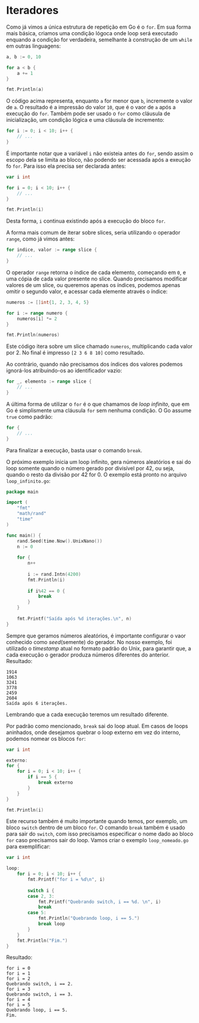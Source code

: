 # Iteradores
Como já vimos a única estrutura de repetição em Go é o `for`. Em sua forma mais básica,
criamos uma condição lógoca onde loop será executado enquando a condição for verdadeira, 
semelhante à construção de um `while` em outras linguagens:
~~~go
a, b := 0, 10

for a < b {
    a += 1
}

fmt.Println(a)
~~~
O código acima representa, enquanto `a` for menor que `b`, incremente o valor de `a`. O 
resultado é a impressão do valor `10`, que é o vaor de `a` após a execução do `for`.
Também pode ser usado o `for` como cláusula de inicialização, um condição lógica e uma cláusula
de incremento:
~~~go
for i := 0; i < 10; i++ {
    // ...
}
~~~
É importante notar que a variável `i` não existeia antes do `for`, sendo assim o escopo dela
se limita ao bloco, não podendo ser acessada após a exeução fo `for`. Para isso ela precisa
ser declarada antes:
~~~go
var i int

for i = 0; i < 10; i++ {
    // ...
}

fmt.Println(i)
~~~
Desta forma, `i` continua existindo após a execução do bloco `for`.

A forma mais comum de iterar sobre slices, seria utilizando o operador `range`, como já
vimos antes:
~~~go
for indice, valor := range slice { 
    // ...
}
~~~
O operador `range` retorna o índice de cada elemento, começando em `0`, e uma cópia de cada
valor presente no slice. Quando precisamos modificar valores de um slice, ou queremos apenas
os índices, podemos apenas omitir o segundo valor, e acessar cada elemente através o índice:
~~~go
numeros := []int{1, 2, 3, 4, 5}

for i := range numero { 
    numeros[i] *= 2
}

fmt.Println(numeros)
~~~
Este código itera sobre um slice chamado `numeros`, multiplicando cada valor por 2. No final 
é impresso `[2 3 6 8 10]` como resultado.

Ao contrário, quando não precisamos dos índices dos valores podemos ignorá-los atribuindo-os
ao identificador vazio:
~~~go
for _, elemento := range slice { 
    // ...
}
~~~
A última forma de utilizar o `for` é o que chamamos de _loop infinito_, que em Go é simplismente
uma cláusula `for` sem nenhuma condição. O Go assume `true` como padrão:
~~~go
for { 
    // ...
}
~~~
Para finalizar a execução, basta usar o comando `break`.

O próximo exemplo inicia um loop infinito, gera números aleatórios e sai do loop somente
quando o número gerado por divisível por 42, ou seja, quando o resto da divisão por 42 for 
0. O exemplo está pronto no arquivo `loop_infinito.go`:
~~~go
package main

import (
    "fmt"
    "math/rand"
    "time"
)

func main() {
    rand.Seed(time.Now().UnixNano())
    n := 0
    
    for {
        n++
    
        i := rand.Intn(4200)
        fmt.Println(i)
    
        if i%42 == 0 {
            break
        }
    }
    
    fmt.Printf("Saída após %d iterações.\n", n)
}
~~~
Sempre que geramos números aleatórios, é importante configurar o vaor conhecido como _seed_(semente)
do gerador. No nosso exemplo, foi utilizado o _timestamp_ atual no formato padrão do Unix, 
para garantir que, a cada execução o gerador produza números diferentes do anterior.
Resultado:
````
1914
1063
3241
3778
2459
2604
Saída após 6 iterações.
````
Lembrando que a cada execução teremos um resultado diferente.

Por padrão como mencionado, `break` sai do loop atual. Em casos de loops aninhados, onde 
desejamos quebrar o loop externo em vez do interno, podemos nomear os blocos `for`:
~~~go
var i int

externo:
for {
    for i = 0; i < 10; i++ {
        if i == 5 {
            break externo
        }
    }
}

fmt.Println(i)
~~~
Este recurso também é muito importante quando temos, por exemplo, um bloco `switch` dentro de
um bloco `for`. O comando `break` também é usado para sair do `switch`, com isso precisamos
especificar o nome dado ao bloco `for` caso precisamos sair do loop. Vamos criar o exemplo
`loop_nomeado.go` para exemplificar:
~~~go
var i int

loop:
    for i = 0; i < 10; i++ {
        fmt.Printf("for i = %d\n", i)
    
        switch i {
        case 2, 3:
            fmt.Printf("Quebrando switch, i == %d. \n", i)
            break
        case 5:
            fmt.Println("Quebrando loop, i == 5.")
            break loop
        }
    }
    fmt.Println("Fim.")
}
~~~
Resultado:
````
for i = 0
for i = 1
for i = 2
Quebrando switch, i == 2. 
for i = 3
Quebrando switch, i == 3. 
for i = 4
for i = 5
Quebrando loop, i == 5.
Fim.
````

